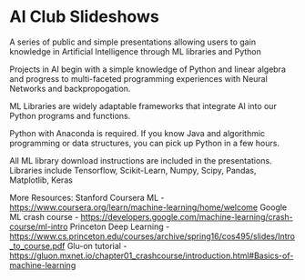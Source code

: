 # AI Club Slideshows

A series of public and simple presentations allowing users to gain knowledge in Artificial Intelligence through ML libraries and Python

Projects in AI begin with a simple knowledge of Python and linear algebra and progress to multi-faceted programming experiences with Neural Networks and backpropogation. 

ML Libraries are widely adaptable frameworks that integrate AI into our Python programs and functions.

Python with Anaconda is required. If you know Java and algorithmic programming or data structures, you can pick up Python in a few hours.

All ML library download instructions are included in the presentations. Libraries include Tensorflow, Scikit-Learn, Numpy, Scipy, Pandas, Matplotlib, Keras


More Resources:
Stanford Coursera ML - https://www.coursera.org/learn/machine-learning/home/welcome 
Google ML crash course - https://developers.google.com/machine-learning/crash-course/ml-intro 
Princeton Deep Learning - https://www.cs.princeton.edu/courses/archive/spring16/cos495/slides/Intro_to_course.pdf 
Glu-on tutorial - https://gluon.mxnet.io/chapter01_crashcourse/introduction.html#Basics-of-machine-learning


